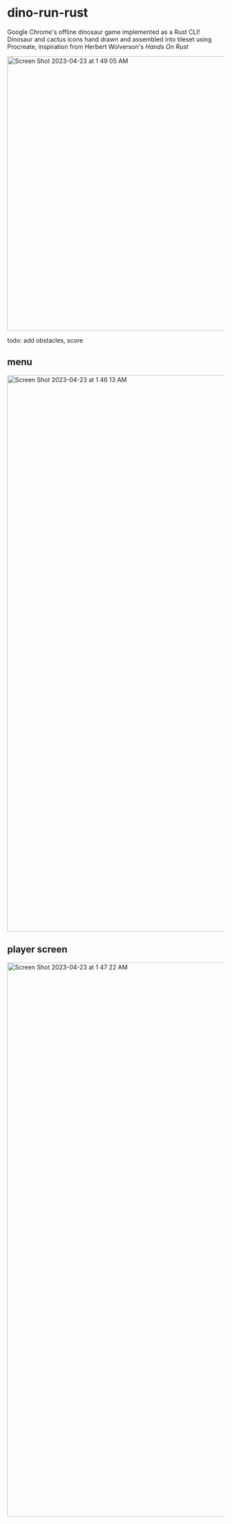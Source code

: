 # dino-run-rust
Google Chrome's offline dinosaur game implemented as a Rust CLI! Dinosaur and cactus icons hand drawn and assembled into tileset using Procreate, inspiration from Herbert Wolverson's *Hands On Rust*

<img width="634" alt="Screen Shot 2023-04-23 at 1 49 05 AM" src="https://user-images.githubusercontent.com/59990709/233822151-62c1a1e8-50af-49bf-bead-bc7c3e7a6df6.png">

todo: add obstacles, score


## menu
<img width="1286" alt="Screen Shot 2023-04-23 at 1 46 13 AM" src="https://user-images.githubusercontent.com/59990709/233822084-c4f4753d-5f52-4d52-879f-f10a4ba6fd3d.png">


## player screen
<img width="1281" alt="Screen Shot 2023-04-23 at 1 47 22 AM" src="https://user-images.githubusercontent.com/59990709/233822097-61d33816-bf6b-4f42-8358-a6e2fc7a67b2.png">
